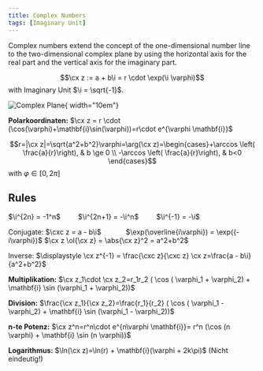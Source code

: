 ```yaml
---
title: Complex Numbers
tags: [Imaginary Unit]
---
```


Complex numbers extend the concept of the one-dimensional number line to the two-dimensional complex plane by using the horizontal axis for the real part and the vertical axis for the imaginary part.

$$\cx z := a + b\i = r \cdot \exp(\i \varphi)$$
with Imaginary Unit $\i = \sqrt{-1}$.


![Complex Plane](complex.svg){ width="10em"}


**Polarkoordinaten:** $\cx z = r \cdot (\cos(\varphi)+\mathbf{i}\sin(\varphi))=r\cdot e^{\varphi \mathbf{i}}$

$$r=|\cx z|=\sqrt{a^2+b^2}\varphi=\arg(\cx z)=\begin{cases}+\arccos \left( \frac{a}{r}\right),  & b \ge 0 \\  -\arccos \left( \frac{a}{r}\right), & b<0 \end{cases}$$
with $\varphi \in [0, 2 \pi]$



## Rules
$\i^{2n} = -1^n$ &emsp;&emsp; $\i^{2n+1} = -\i^n$ &emsp;&emsp; $\i^{-1} = -\i$

Conjugate: $\cxc z = a - b\i$ &emsp;&emsp;&emsp; $\exp(\overline{i\varphi}) = \exp({-i\varphi})$
$\cx z \ol{\cx z} = \abs{\cx z}^2 = a^2+b^2$

Inverse: $\displaystyle \cx z^{-1} = \frac{\cxc z}{\cxc z} \cx z=\frac{a - b\i}{a^2+b^2}$


**Multiplikation:** $\cx z_1\cdot \cx z_2=r_1r_2 ( \cos ( \varphi_1 + \varphi_2) + \mathbf{i} \sin (\varphi_1 + \varphi_2))$

**Division:** $\frac{\cx z_1}{\cx z_2}=\frac{r_1}{r_2} ( \cos ( \varphi_1 - \varphi_2) + \mathbf{i} \sin (\varphi_1 - \varphi_2))$

**n-te Potenz:** $\cx z^n=r^n\cdot e^{n\varphi \mathbf{i}}= r^n (\cos (n \varphi) + \mathbf{i} \sin (n \varphi))$

**Logarithmus:** $\ln(\cx z)=\ln(r) + \mathbf{i}(\varphi + 2k\pi)$  (Nicht eindeutig!)
